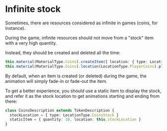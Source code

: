# Infinite stock

Sometimes, there are resources considered as infinite in games (coins, for instance).

During the game, infinite resources should not move from a "stock" item with a very high quantity.

Instead, they should be created and deleted all the time:
```typescript
this.material(MaterialType.Coins).createItem({ location: { type: LocationType.PlayerCoins, player }, quantity: 3 })
this.material(MaterialType.Coins).location(LocationType.PlayerCoins).player(player).deleteItem(2)
```

By default, when an item is created (or deleted) during the game, the animation will simply fade-in or fade-out the item.

To get a better experience, you should use a static item to display the stock,
and refer it as the stock location to get animations starting and ending from there:

```ts
class CoinsDescription extends TokenDescription {
  stockLocation = { type: LocationType.CoinsStock }
  staticItem = { quantity: 10, location: this.stockLocation }
}
```
